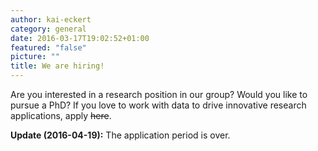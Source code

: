 ```yaml
---
author: kai-eckert
category: general
date: 2016-03-17T19:02:52+01:00
featured: "false"
picture: ""
title: We are hiring!
---
```

Are you interested in a research position in our group? Would you like to pursue a PhD? If you love to work with data to drive innovative research applications, apply ~~here~~.

**Update (2016-04-19):** The application period is over.
<!--more-->


